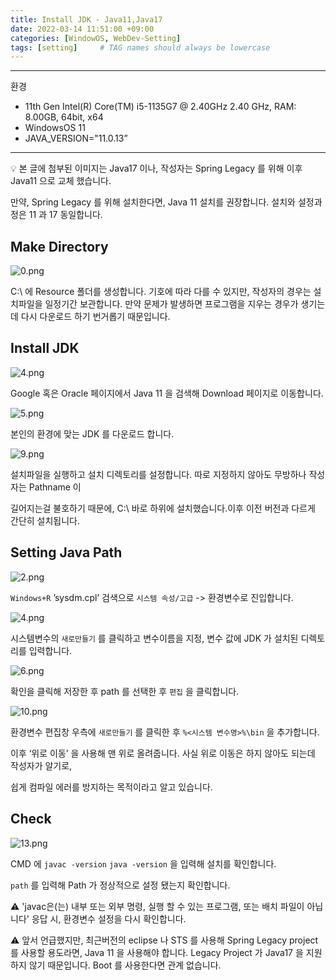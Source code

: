 ```yaml
---
title: Install JDK - Java11,Java17
date: 2022-03-14 11:51:00 +09:00
categories: [WindowOS, WebDev-Setting]
tags: [setting]     # TAG names should always be lowercase
---
```


---

환경

- 11th Gen Intel(R) Core(TM) i5-1135G7 @ 2.40GHz   2.40 GHz, RAM: 8.00GB, 64bit, x64
- WindowsOS 11
- JAVA_VERSION="11.0.13”

---

💡 본 글에 첨부된 이미지는 Java17 이나, 작성자는 Spring Legacy 를 위해 이후 Java11 으로 교체 했습니다.

만약, Spring Legacy 를 위해 설치한다면, Java 11 설치를 권장합니다. 설치와 설정과정은 11 과 17 동일합니다.

## Make Directory

![0.png](/Post_img/WindowOS/Install%20JDK/0.png)

C:\ 에 Resource 폴더를 생성합니다. 기호에 따라 다를 수 있지만, 작성자의 경우는 설치파일을 일정기간 보관합니다. 만약 문제가 발생하면 프로그램을 지우는 경우가 생기는데 다시 다운로드 하기 번거롭기 때문입니다.

## Install JDK

![4.png](/Post_img/WindowOS/Install%20JDK/4.png)

Google 혹은 Oracle 페이지에서 Java 11 을 검색해 Download 페이지로 이동합니다.

![5.png](/Post_img/WindowOS/Install%20JDK/5.png)

본인의 환경에 맞는 JDK 를 다운로드 합니다.

![9.png](/Post_img/WindowOS/Install%20JDK/9.png)

설치파일을 실행하고 설치 디렉토리를 설정합니다. 따로 지정하지 않아도 무방하나 작성자는 Pathname 이 

길어지는걸  불호하기 때문에, C:\ 바로 하위에 설치했습니다.이후 이전 버전과 다르게 간단히 설치됩니다.

## **Setting Java Path**

![2.png](/Post_img/WindowOS/Install%20JDK/2.png)

`Windows+R` ’sysdm.cpl’ 검색으로 `시스템 속성/고급` -> 환경변수로 진입합니다.

![4.png](/Post_img/WindowOS/Install%20JDK/4%201.png)

시스템변수의 `새로만들기` 를 클릭하고 변수이름을 지정, 변수 값에 JDK 가 설치된 디렉토리를 입력합니다.

![6.png](/Post_img/WindowOS/Install%20JDK/6.png)

확인을 클릭해 저장한 후 path 를 선택한 후 `편집` 을 클릭합니다.

![10.png](/Post_img/WindowOS/Install%20JDK/10.png)

환경변수 편집창 우측에 `새로만들기` 를 클릭한 후 `%<시스템 변수명>%\bin` 을 추가합니다.

이후 ‘위로  이동’ 을 사용해 맨 위로 올려줍니다. 사실 위로 이동은 하지 않아도 되는데 작성자가 알기로, 

쉽게 컴파일 에러를 방지하는 목적이라고 알고 있습니다. 

## Check

![13.png](/Post_img/WindowOS/Install%20JDK/13.png)

CMD 에 `javac -version` `java -version` 을 입력해 설치를 확인합니다. 

`path` 를 입력해 Path 가 정상적으로 설정 됐는지 확인합니다.

⚠️ 'javac은(는) 내부 또는 외부 명령, 실행 할 수 있는 프로그램, 또는 배치 파일이 아닙니다' 
응답 시, 환경변수 설정을 다시 확인합니다.

⚠️  앞서 언급했지만, 최근버전의 eclipse 나 STS 를 사용해 Spring Legacy project 를 
사용할 용도라면, Java 11 을 사용해야 합니다. Legacy Project 가 Java17 을 지원하지
않기 때문입니다. Boot 를 사용한다면 관계 없습니다.